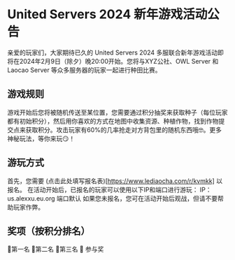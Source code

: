 # United Servers 2024 新年游戏活动公告
亲爱的玩家们，大家期待已久的 United Servers 2024 多服联合新年游戏活动即将在2024年2月9日（除夕）晚20:00开始。您将与XYZ公社、OWL Server 和 Laocao Server 等众多服务器的玩家一起进行种田比赛。
## 游戏规则
游戏开始后您将被随机传送至某位置，您需要通过积分抽奖来获取种子（每位玩家都有初始积分），然后用你喜欢的方式在地图中收集资源、种植作物，找到作物提交点来获取积分。攻击玩家有60%的几率抢走对方背包里的随机东西哦🤓。更多神秘玩法，等你来玩😏！
## 游玩方式
首先，您需要 (点击此处填写报名表)[https://www.lediaocha.com/r/kvmkk] 以报名。
在活动开始后，已报名的玩家可以使用以下IP和端口进行游玩：
IP：us.alexxu.eu.org 端口默认
如果您未报名，您可在活动开始后观战，但请不要帮助玩家作弊。
## 奖项（按积分排名）
🥇第一名
🥈第二名
🥉第三名
🎁 参与奖
